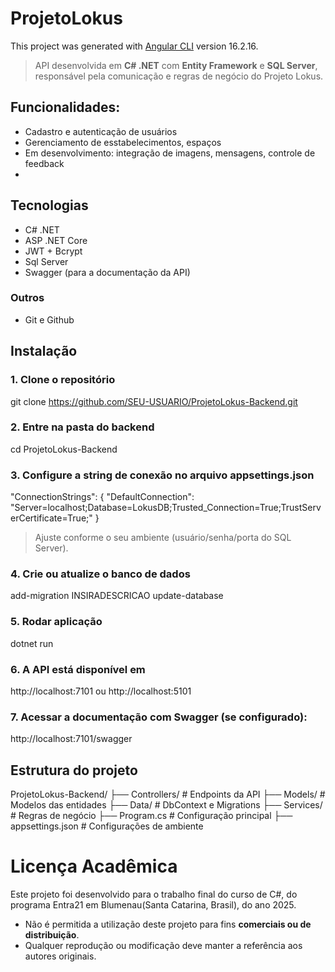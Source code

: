 # ProjetoLokus

This project was generated with [Angular CLI](https://github.com/angular/angular-cli) version 16.2.16.

> API desenvolvida em **C# .NET** com **Entity Framework** e **SQL Server**, responsável pela comunicação e regras de negócio do Projeto Lokus.

## Funcionalidades:
 - Cadastro e autenticação de usuários
 - Gerenciamento de esstabelecimentos, espaços
 - Em desenvolvimento: integração de imagens, mensagens, controle de feedback
 - 
## Tecnologias

 - C# .NET
 - ASP .NET Core
 - JWT + Bcrypt
 - Sql Server
 - Swagger (para a documentação da API)

### Outros
 - Git e Github

## Instalação

### 1. Clone o repositório
git clone https://github.com/SEU-USUARIO/ProjetoLokus-Backend.git

### 2. Entre na pasta do backend
cd ProjetoLokus-Backend

### 3. Configure a string de conexão no arquivo **appsettings.json**
"ConnectionStrings": {
  "DefaultConnection": "Server=localhost;Database=LokusDB;Trusted_Connection=True;TrustServerCertificate=True;"
}
> Ajuste conforme o seu ambiente (usuário/senha/porta do SQL Server).

### 4. Crie ou atualize o banco de dados 
add-migration INSIRADESCRICAO
update-database 

### 5. Rodar aplicação
dotnet run

### 6. A API está disponível em
http://localhost:7101 ou http://localhost:5101

### 7. Acessar a documentação com Swagger (se configurado):
http://localhost:7101/swagger

## Estrutura do projeto
ProjetoLokus-Backend/
 ├── Controllers/        # Endpoints da API
 ├── Models/             # Modelos das entidades
 ├── Data/               # DbContext e Migrations
 ├── Services/           # Regras de negócio
 ├── Program.cs          # Configuração principal
 ├── appsettings.json    # Configurações de ambiente

# Licença Acadêmica

Este projeto foi desenvolvido para o trabalho final do curso de C#, do programa Entra21 em Blumenau(Santa Catarina, Brasil), do ano 2025.

- Não é permitida a utilização deste projeto para fins **comerciais ou de distribuição**.  
- Qualquer reprodução ou modificação deve manter a referência aos autores originais.  
